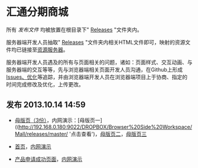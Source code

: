汇通分期商城
============

所有&nbsp;*发布文件*&nbsp;均被放置在根目录下" [Releases](https://github.com/Huitong-Finance/Mall/tree/master/releases '点击查看') "文件夹内。

服务器端开发人员抽取" [Releases](https://github.com/Huitong-Finance/Mall/tree/master/releases '点击查看') "文件夹内相关HTML文件即可，映射的资源文件均已链接至[资源服务器](http://resource.fenqimall.com/ '点击查看')。

服务器端开发人员遇及的所有与页面相关的问题，诸如：页面样式、交互动画、与服务器端的交互等等，先与浏览器端相关页面开发人员沟通，在Github上形成[Issues、优化](https://github.com/Huitong-Finance/Mall/issues '点击查看')等追踪，并由浏览器端开发人员在浏览器端项目上于协商、指定的时间完成修改及优化，上传更改。

发布 2013.10.14 14:59
------------------------

* [母版页（3份）](https://github.com/Huitong-Finance/Mall/tree/master/releases/master '点击查看')，内网演示：[母版页一]((http://192.168.0.180:9022/DROPBOX/Browser%20Side%20Workspace/Mall/releases/master/ '点击查看')，[母版页二](http://192.168.0.180:9022/DROPBOX/Browser%20Side%20Workspace/Mall/releases/master/index@2.html '点击查看')，[母版页三](http://192.168.0.180:9022/DROPBOX/Browser%20Side%20Workspace/Mall/releases/master/index@3.html '点击查看')

* [首页](https://github.com/Huitong-Finance/Mall/tree/master/releases/home '点击查看')，[内网演示](http://192.168.0.180:9022/DROPBOX/Browser%20Side%20Workspace/Mall/releases/home/ '点击查看')

* [产品申请成功页面](https://github.com/Huitong-Finance/Mall/tree/master/releases/apply '点击查看')，[内网演示](http://192.168.0.180:9022/DROPBOX/Browser%20Side%20Workspace/Mall/releases/apply/successful.application.html '点击查看')